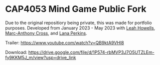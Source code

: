 # CAP4053 Mind Game Public Fork
Due to the original repositiory being private, this was made for portfolio purposes.
Developed from January 2023 - May 2023 with [Leah Howells](https://github.com/leahhowells), [Marc-Anthony Cross](https://github.com/carcmross), and [Lana Perkins](https://github.com/Firecanine69).

Trailer: <https://www.youtube.com/watch?v=QB9ktA9VHl8>

Download:  <https://drive.google.com/file/d/1P574-rbMVP3J7O5UTZLEm-fy9KKM5J_m/view?usp=drive_link>
